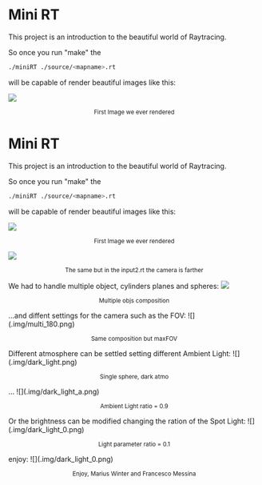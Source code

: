 <h1> Mini RT </h1>

This project is an introduction to the beautiful world of Raytracing.

So once you run "make" the 
```bash 
./miniRT ./source/<mapname>.rt
```
will be capable of render beautiful images like this:

![](.img/Screenshot%202023-01-25%20at%2011.52.13.png)
<p align="center"> <sub> First Image we ever rendered</sub></p>


<h1> Mini RT </h1>

This project is an introduction to the beautiful world of Raytracing.

So once you run "make" the 
```bash 
./miniRT ./source/<mapname>.rt
```
will be capable of render beautiful images like this:

![](.img/first_camera0.png)
<p align="center"> <sub> First Image we ever rendered</sub></p>

![](.img/first_camera1.png)
<p align="center"> <sub> The same but in the input2.rt the camera is farther</sub></p>

We had to handle multiple object, cylinders planes and spheres:
![](.img/multi_90.png)
<p align="center"> <sub> Multiple objs composition</sub></p>
...and diffent settings for the camera such as the FOV:
![](.img/multi_180.png)
<p align="center"> <sub> Same composition but maxFOV</sub></p>
Different atmosphere can be settled setting different Ambient Light:
![](.img/dark_light.png)
<p align="center"> <sub> Single sphere, dark atmo</sub></p>
...
![](.img/dark_light_a.png)
<p align="center"> <sub> Ambient Light ratio = 0.9</sub></p>
Or the brightness can be modified changing the ration of the Spot Light:
![](.img/dark_light_0.png)
<p align="center"> <sub> Light parameter ratio = 0.1</sub></p>
enjoy:
![](.img/dark_light_0.png)
<p align="center"> <sub> Enjoy, Marius Winter and Francesco Messina </sub></p>
